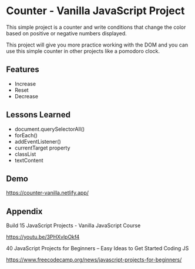 
# Counter - Vanilla JavaScript Project

This simple project is a counter and write conditions that change the color based on positive or negative numbers displayed.

This project will give you more practice working with the DOM and you can use this simple counter in other projects like a pomodoro clock.


## Features

- Increase 
- Reset
- Decrease


  
## Lessons Learned

- document.querySelectorAll()
- forEach()
- addEventListener()
- currentTarget property
- classList
- textContent
  
## Demo

https://counter-vanilla.netlify.app/

  
## Appendix

Build 15 JavaScript Projects - Vanilla JavaScript Course

https://youtu.be/3PHXvlpOkf4


40 JavaScript Projects for Beginners – Easy Ideas to Get Started Coding JS

https://www.freecodecamp.org/news/javascript-projects-for-beginners/

  
